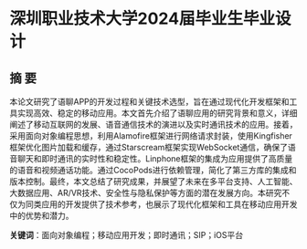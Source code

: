 # 深圳职业技术大学2024届毕业生毕业设计
## 摘 要
本论文研究了语聊APP的开发过程和关键技术选型，旨在通过现代化开发框架和工具实现高效、稳定的移动应用。本文首先介绍了语聊应用的研究背景和意义，详细阐述了移动互联网的发展、语音通信技术的演进以及实时通讯技术的应用。接着，采用面向对象编程思想，利用Alamofire框架进行网络请求封装，使用Kingfisher框架优化图片加载和缓存，通过Starscream框架实现WebSocket通信，确保了语音聊天和即时通讯的实时性和稳定性。Linphone框架的集成为应用提供了高质量的语音和视频通话功能。通过CocoPods进行依赖管理，简化了第三方库的集成和版本控制。最终，本文总结了研究成果，并展望了未来在多平台支持、人工智能、大数据应用、AR/VR技术、安全性与隐私保护等方面的潜在发展方向。本研究不仅为同类应用的开发提供了技术参考，也展示了现代化框架和工具在移动应用开发中的优势和潜力。

**关键词**：面向对象编程；移动应用开发；即时通讯；SIP；iOS平台
